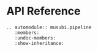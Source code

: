 # API Reference

```{eval-rst}
.. automodule:: musubi.pipeline
   :members:
   :undoc-members:
   :show-inheritance: